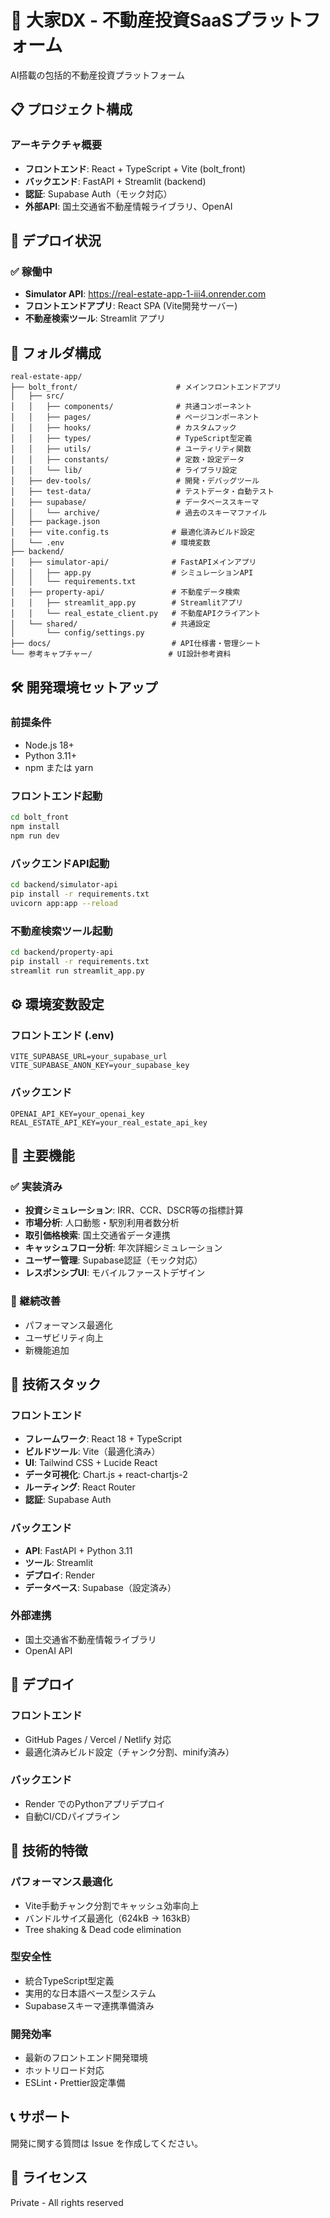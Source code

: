 # 🏢 大家DX - 不動産投資SaaSプラットフォーム

AI搭載の包括的不動産投資プラットフォーム

## 📋 プロジェクト構成

### アーキテクチャ概要
- **フロントエンド**: React + TypeScript + Vite (bolt_front)
- **バックエンド**: FastAPI + Streamlit (backend)
- **認証**: Supabase Auth（モック対応）
- **外部API**: 国土交通省不動産情報ライブラリ、OpenAI

## 🚀 デプロイ状況

### ✅ 稼働中
- **Simulator API**: https://real-estate-app-1-iii4.onrender.com
- **フロントエンドアプリ**: React SPA (Vite開発サーバー)
- **不動産検索ツール**: Streamlit アプリ

## 📁 フォルダ構成

```
real-estate-app/
├── bolt_front/                      # メインフロントエンドアプリ
│   ├── src/
│   │   ├── components/              # 共通コンポーネント
│   │   ├── pages/                   # ページコンポーネント
│   │   ├── hooks/                   # カスタムフック
│   │   ├── types/                   # TypeScript型定義
│   │   ├── utils/                   # ユーティリティ関数
│   │   ├── constants/               # 定数・設定データ
│   │   └── lib/                     # ライブラリ設定
│   ├── dev-tools/                   # 開発・デバッグツール
│   ├── test-data/                   # テストデータ・自動テスト
│   ├── supabase/                    # データベーススキーマ
│   │   └── archive/                 # 過去のスキーマファイル
│   ├── package.json
│   ├── vite.config.ts              # 最適化済みビルド設定
│   └── .env                        # 環境変数
├── backend/
│   ├── simulator-api/              # FastAPIメインアプリ
│   │   ├── app.py                  # シミュレーションAPI
│   │   └── requirements.txt
│   ├── property-api/               # 不動産データ検索
│   │   ├── streamlit_app.py        # Streamlitアプリ
│   │   └── real_estate_client.py   # 不動産APIクライアント
│   └── shared/                     # 共通設定
│       └── config/settings.py
├── docs/                           # API仕様書・管理シート
└── 参考キャプチャー/                 # UI設計参考資料
```

## 🛠️ 開発環境セットアップ

### 前提条件
- Node.js 18+
- Python 3.11+
- npm または yarn

### フロントエンド起動
```bash
cd bolt_front
npm install
npm run dev
```

### バックエンドAPI起動
```bash
cd backend/simulator-api
pip install -r requirements.txt
uvicorn app:app --reload
```

### 不動産検索ツール起動
```bash
cd backend/property-api
pip install -r requirements.txt
streamlit run streamlit_app.py
```

## ⚙️ 環境変数設定

### フロントエンド (.env)
```
VITE_SUPABASE_URL=your_supabase_url
VITE_SUPABASE_ANON_KEY=your_supabase_key
```

### バックエンド
```
OPENAI_API_KEY=your_openai_key
REAL_ESTATE_API_KEY=your_real_estate_api_key
```

## 🎯 主要機能

### ✅ 実装済み
- **投資シミュレーション**: IRR、CCR、DSCR等の指標計算
- **市場分析**: 人口動態・駅別利用者数分析
- **取引価格検索**: 国土交通省データ連携
- **キャッシュフロー分析**: 年次詳細シミュレーション
- **ユーザー管理**: Supabase認証（モック対応）
- **レスポンシブUI**: モバイルファーストデザイン

### 🔄 継続改善
- パフォーマンス最適化
- ユーザビリティ向上
- 新機能追加

## 📖 技術スタック

### フロントエンド
- **フレームワーク**: React 18 + TypeScript
- **ビルドツール**: Vite（最適化済み）
- **UI**: Tailwind CSS + Lucide React
- **データ可視化**: Chart.js + react-chartjs-2
- **ルーティング**: React Router
- **認証**: Supabase Auth

### バックエンド
- **API**: FastAPI + Python 3.11
- **ツール**: Streamlit
- **デプロイ**: Render
- **データベース**: Supabase（設定済み）

### 外部連携
- 国土交通省不動産情報ライブラリ
- OpenAI API

## 🚀 デプロイ

### フロントエンド
- GitHub Pages / Vercel / Netlify 対応
- 最適化済みビルド設定（チャンク分割、minify済み）

### バックエンド
- Render でのPythonアプリデプロイ
- 自動CI/CDパイプライン

## 🔧 技術的特徴

### パフォーマンス最適化
- Vite手動チャンク分割でキャッシュ効率向上
- バンドルサイズ最適化（624kB → 163kB）
- Tree shaking & Dead code elimination

### 型安全性
- 統合TypeScript型定義
- 実用的な日本語ベース型システム
- Supabaseスキーマ連携準備済み

### 開発効率
- 最新のフロントエンド開発環境
- ホットリロード対応
- ESLint・Prettier設定準備

## 📞 サポート

開発に関する質問は Issue を作成してください。

## 📝 ライセンス

Private - All rights reserved